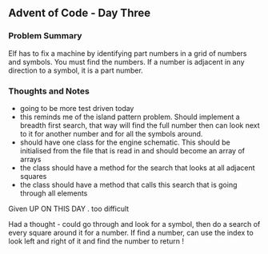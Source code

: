 ## Advent of Code - Day Three

### Problem Summary

Elf has to fix a machine by identifying part numbers in a grid of numbers and symbols.
You must find the numbers. If a number is adjacent in any direction to a symbol, it is a part number.

### Thoughts and Notes

- going to be more test driven today
- this reminds me of the island pattern problem. Should implement a breadth first search, that way will find the full number then can look next to it for another number and for all the symbols around.
- should have one class for the engine schematic. This should be initialised from the file that is read in and should become an array of arrays
- the class should have a method for the search that looks at all adjacent squares
- the class should have a method that calls this search that is going through all elements



Given UP ON THIS DAY . too difficult


Had a thought - could go through and look for a symbol, then do a search of every square around it for a number.
If find a number, can use the index to look left and right of it and find the number to return !